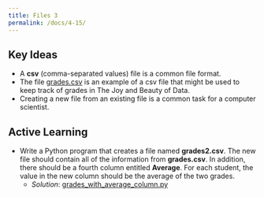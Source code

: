 ```yaml
---
title: Files 3
permalink: /docs/4-15/
---
```


## Key Ideas
- A **csv** (comma-separated values) file is a common file format.
- The file [grades.csv](../lessons/code/grades.csv) is an example of a csv file that might be used to keep track of grades in The Joy and Beauty of Data.
- Creating a new file from an existing file is a common task for a computer scientist.

## Active Learning
- Write a Python program that creates a file named **grades2.csv**. The new file should contain all of the information from **grades.csv**. In addition, there should be a fourth column entitled **Average**. For each student, the value in the new column should be the average of the two grades.
  - *Solution*: [grades_with_average_column.py](../lessons/code/grades_with_average_column.py)